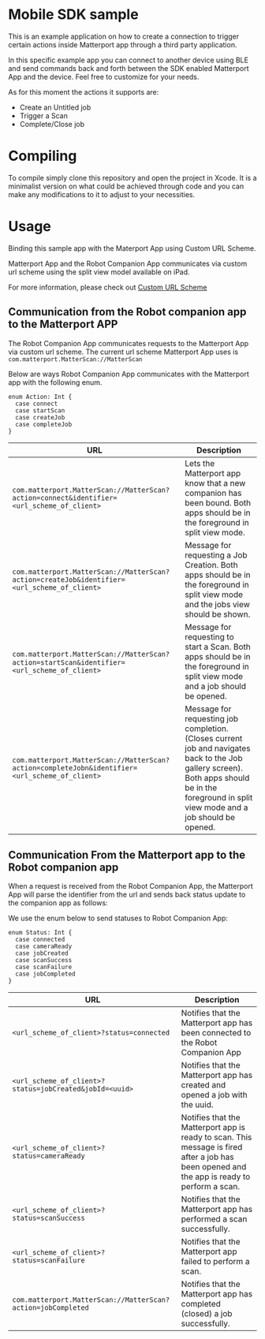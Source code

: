 # Mobile SDK sample

This is an example application on how to create a connection to trigger certain actions inside Matterport app through a third party application.

In this specific example app you can connect to another device using BLE and send commands back and forth between the SDK enabled Matterport App and the device. Feel free to customize for your needs.

As for this moment the actions it supports are:
 - Create an Untitled job
 - Trigger a Scan
 - Complete/Close job

# Compiling

To compile simply clone this repository and open the project in Xcode. It is a minimalist version on what could be achieved through code and you can make any modifications to it to adjust to your necessities.

# Usage

Binding this sample app with the Materport App using Custom URL Scheme.

Matterport App and the Robot Companion App communicates via custom url scheme using the split view model available on iPad.

For more information, please check out [Custom URL Scheme](https://developer.apple.com/documentation/xcode/defining-a-custom-url-scheme-for-your-app)


## Communication from the Robot companion app to the Matterport APP

The Robot Companion App communicates requests to the Matterport App via custom url scheme. The current url scheme Matterport App uses is ​​`com.matterport.MatterScan://MatterScan`

Below are ways Robot Companion App communicates with the Matterport app with the following enum.

```
enum Action: Int {
  case connect
  case startScan
  case createJob
  case completeJob
}
```
|URL|Description|
|-|-|
|`​​com.matterport.MatterScan://MatterScan?action=connect&identifier=<url_scheme_of_client>`|Lets the Matterport app know that a new companion has been bound. Both apps should be in the foreground in split view mode.|
|`​​com.matterport.MatterScan://MatterScan?action=createJob&identifier=<url_scheme_of_client>`|Message for requesting a Job Creation. Both apps should be in the foreground in split view mode and the jobs view should be shown.|
​​`com.matterport.MatterScan://MatterScan?action=startScan&identifier=<url_scheme_of_client>`|Message for requesting to start a Scan. Both apps should be in the foreground in split view mode and a job should be opened.|
|`​​com.matterport.MatterScan://MatterScan?action=completeJobn&identifier=<url_scheme_of_client>`|Message for requesting job completion. (Closes current job and navigates back to the Job gallery screen). Both apps should be in the foreground in split view mode and a job should be opened.|


## Communication From the Matterport app to the Robot companion app

When a request is received from the Robot Companion App, the Matterport App will parse the identifier from the url and sends back status update to the companion app as follows:

We use the enum below to send statuses to Robot Companion App:

```
enum Status: Int {
  case connected
  case cameraReady
  case jobCreated
  case scanSuccess
  case scanFailure
  case jobCompleted
}
```

|URL|Description|
|-|-|
|`<url_scheme_of_client>?status=connected`|Notifies that the Matterport app has been connected to the Robot Companion App|
|`<url_scheme_of_client>?status=jobCreated&jobId=<uuid>`|Notifies that the Matterport app has created and opened a job with the uuid.|
|`<url_scheme_of_client>?status=cameraReady`|Notifies that the Matterport app is ready to scan. This message is fired after a job has been opened and the app is ready to perform a scan.|
|`<url_scheme_of_client>?status=scanSuccess`|Notifies that the Matterport app has performed a scan successfully.|
|`<url_scheme_of_client>?status=scanFailure`|Notifies that the Matterport app failed to perform a scan.|
|`​​com.matterport.MatterScan://MatterScan?action=jobCompleted`|Notifies that the Matterport app has completed (closed) a job successfully.|




